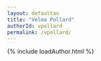 ```yaml
---
layout: defaultau
title: "Velma Pollard"
authorId: vpollard
permalink: /vpollard/
---
```

{% include loadAuthor.html %}
<script>
    $(document).ready(function(){
        showAuthorBio('{{ page.authorId }}');
   });
</script>